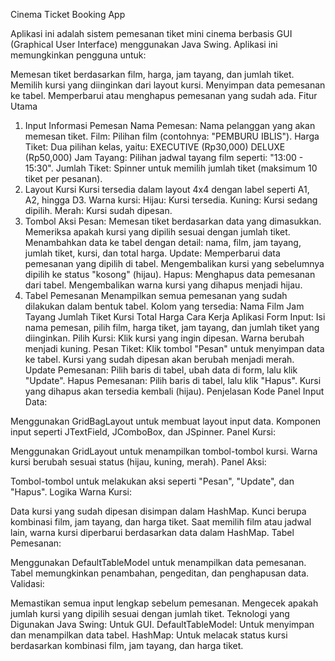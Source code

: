 Cinema Ticket Booking App

Aplikasi ini adalah sistem pemesanan tiket mini cinema berbasis GUI (Graphical User Interface) menggunakan Java Swing. Aplikasi ini memungkinkan pengguna untuk:

Memesan tiket berdasarkan film, harga, jam tayang, dan jumlah tiket.
Memilih kursi yang diinginkan dari layout kursi.
Menyimpan data pemesanan ke tabel.
Memperbarui atau menghapus pemesanan yang sudah ada.
Fitur Utama
1. Input Informasi Pemesan
   Nama Pemesan: Nama pelanggan yang akan memesan tiket.
   Film: Pilihan film (contohnya: "PEMBURU IBLIS").
   Harga Tiket: Dua pilihan kelas, yaitu:
   EXECUTIVE (Rp30,000)
   DELUXE (Rp50,000)
   Jam Tayang: Pilihan jadwal tayang film seperti: "13:00 - 15:30".
   Jumlah Tiket: Spinner untuk memilih jumlah tiket (maksimum 10 tiket per pesanan).
2. Layout Kursi
   Kursi tersedia dalam layout 4x4 dengan label seperti A1, A2, hingga D3.
   Warna kursi:
   Hijau: Kursi tersedia.
   Kuning: Kursi sedang dipilih.
   Merah: Kursi sudah dipesan.
3. Tombol Aksi
   Pesan:
   Memesan tiket berdasarkan data yang dimasukkan.
   Memeriksa apakah kursi yang dipilih sesuai dengan jumlah tiket.
   Menambahkan data ke tabel dengan detail: nama, film, jam tayang, jumlah tiket, kursi, dan total harga.
   Update:
   Memperbarui data pemesanan yang dipilih di tabel.
   Mengembalikan kursi yang sebelumnya dipilih ke status "kosong" (hijau).
   Hapus:
   Menghapus data pemesanan dari tabel.
   Mengembalikan warna kursi yang dihapus menjadi hijau.
4. Tabel Pemesanan
   Menampilkan semua pemesanan yang sudah dilakukan dalam bentuk tabel.
   Kolom yang tersedia:
   Nama
   Film
   Jam Tayang
   Jumlah Tiket
   Kursi
   Total Harga
   Cara Kerja Aplikasi
   Form Input: Isi nama pemesan, pilih film, harga tiket, jam tayang, dan jumlah tiket yang diinginkan.
   Pilih Kursi: Klik kursi yang ingin dipesan. Warna berubah menjadi kuning.
   Pesan Tiket: Klik tombol "Pesan" untuk menyimpan data ke tabel. Kursi yang sudah dipesan akan berubah menjadi merah.
   Update Pemesanan: Pilih baris di tabel, ubah data di form, lalu klik "Update".
   Hapus Pemesanan: Pilih baris di tabel, lalu klik "Hapus". Kursi yang dihapus akan tersedia kembali (hijau).
   Penjelasan Kode
   Panel Input Data:

Menggunakan GridBagLayout untuk membuat layout input data.
Komponen input seperti JTextField, JComboBox, dan JSpinner.
Panel Kursi:

Menggunakan GridLayout untuk menampilkan tombol-tombol kursi.
Warna kursi berubah sesuai status (hijau, kuning, merah).
Panel Aksi:

Tombol-tombol untuk melakukan aksi seperti "Pesan", "Update", dan "Hapus".
Logika Warna Kursi:

Data kursi yang sudah dipesan disimpan dalam HashMap. Kunci berupa kombinasi film, jam tayang, dan harga tiket.
Saat memilih film atau jadwal lain, warna kursi diperbarui berdasarkan data dalam HashMap.
Tabel Pemesanan:

Menggunakan DefaultTableModel untuk menampilkan data pemesanan.
Tabel memungkinkan penambahan, pengeditan, dan penghapusan data.
Validasi:

Memastikan semua input lengkap sebelum pemesanan.
Mengecek apakah jumlah kursi yang dipilih sesuai dengan jumlah tiket.
Teknologi yang Digunakan
Java Swing: Untuk GUI.
DefaultTableModel: Untuk menyimpan dan menampilkan data tabel.
HashMap: Untuk melacak status kursi berdasarkan kombinasi film, jam tayang, dan harga tiket.
